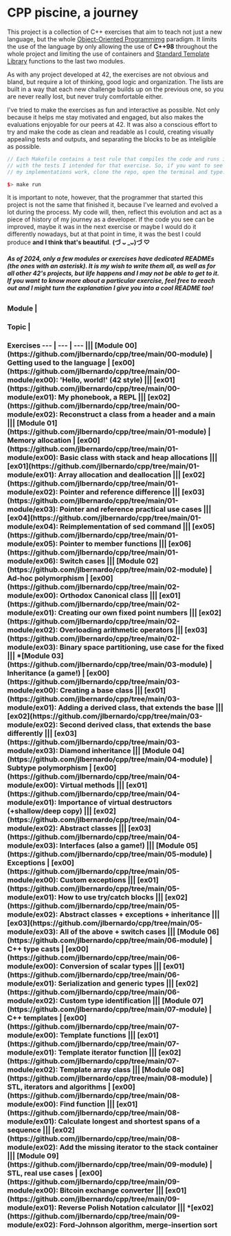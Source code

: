 # CPP piscine, a journey

This project is a collection of C++ exercises that aim to teach not just a new language, but the whole [Object-Oriented Programmimg](https://en.wikipedia.org/wiki/Object-oriented_programming) paradigm. It limits the use of the language by only allowing the use of **C++98** throughout the whole project and limiting the use of containers and [Standard Template Library](https://en.cppreference.com/w/cpp/container) functions to the last two modules.

As with any project developed at 42, the exercises are not obvious and bland, but require a lot of thinking, good logic and organization. The lists are built in a way that each new challenge builds up on the previous one, so you are never really lost, but never truly comfortable either.

I've tried to make the exercises as fun and interactive as possible. Not only because it helps me stay motivated and engaged, but also makes the evaluations enjoyable for our peers at 42. It was also a conscious effort to try and make the code as clean and readable as I could, creating visually appealing tests and outputs, and separating the blocks to be as inteligible as possible.

```cpp
// Each Makefile contains a test rule that compiles the code and runs it
// with the tests I intended for that exercise. So, if you want to see how
// my implementations work, clone the repo, open the terminal and type:

$> make run
```

It is important to note, however, that the programmer that started this project is not the same that finished it, because I've learned and evolved a lot during the process. My code will, then, reflect this evolution and act as a piece of history of my journey as a developer. If the code you see can be improved, maybe it was in the next exercise or maybe I would do it differently nowadays, but at that point in time, it was the best I could produce **and I think that's beautiful**. **(づ ᴗ _ᴗ)づ ♡**

##### *As of 2024, only a few modules or exercises have dedicated READMEs (the ones with an asterisk). It is my wish to write them all, as well as for all other 42's projects, but life happens and I may not be able to get to it. If you want to know more about a particular exercise, feel free to reach out and I might turn the explanation I give you into a cool README too!*


##

<h3> Module | <h3> Topic | <h3> Exercises
--- | --- | ---
|||
[Module 00](https://github.com/jlbernardo/cpp/tree/main/00-module) | Getting used to the language | [ex00](https://github.com/jlbernardo/cpp/tree/main/00-module/ex00): 'Hello, world!' (42 style)
||| [ex01](https://github.com/jlbernardo/cpp/tree/main/00-module/ex01): My phonebook, a REPL
||| [ex02](https://github.com/jlbernardo/cpp/tree/main/00-module/ex02): Reconstruct a class from a header and a main
|||
[Module 01](https://github.com/jlbernardo/cpp/tree/main/01-module) | Memory allocation | [ex00](https://github.com/jlbernardo/cpp/tree/main/01-module/ex00): Basic class with stack and heap allocations
||| [ex01](https://github.com/jlbernardo/cpp/tree/main/01-module/ex01): Array allocation and deallocation
||| [ex02](https://github.com/jlbernardo/cpp/tree/main/01-module/ex02): Pointer and reference difference
||| [ex03](https://github.com/jlbernardo/cpp/tree/main/01-module/ex03): Pointer and reference practical use cases
||| [ex04](https://github.com/jlbernardo/cpp/tree/main/01-module/ex04): Reimplementation of sed command
||| [ex05](https://github.com/jlbernardo/cpp/tree/main/01-module/ex05): Pointer to member functions
||| [ex06](https://github.com/jlbernardo/cpp/tree/main/01-module/ex06): Switch cases
|||
[Module 02](https://github.com/jlbernardo/cpp/tree/main/02-module) | Ad-hoc polymorphism | [ex00](https://github.com/jlbernardo/cpp/tree/main/02-module/ex00): Orthodox Canonical class
||| [ex01](https://github.com/jlbernardo/cpp/tree/main/02-module/ex01): Creating our own fixed point numbers
||| [ex02](https://github.com/jlbernardo/cpp/tree/main/02-module/ex02): Overloading arithmetic operators
||| [ex03](https://github.com/jlbernardo/cpp/tree/main/02-module/ex03): Binary space partitioning, use case for the fixed
|||
*[Module 03](https://github.com/jlbernardo/cpp/tree/main/03-module) | Inheritance (a game!) | [ex00](https://github.com/jlbernardo/cpp/tree/main/03-module/ex00): Creating a base class
||| [ex01](https://github.com/jlbernardo/cpp/tree/main/03-module/ex01): Adding a derived class, that extends the base
||| [ex02](https://github.com/jlbernardo/cpp/tree/main/03-module/ex02): Second derived class, that extends the base differently
||| [ex03](https://github.com/jlbernardo/cpp/tree/main/03-module/ex03): Diamond inheritance
|||
[Module 04](https://github.com/jlbernardo/cpp/tree/main/04-module) | Subtype polymorphism | [ex00](https://github.com/jlbernardo/cpp/tree/main/04-module/ex00): Virtual methods
||| [ex01](https://github.com/jlbernardo/cpp/tree/main/04-module/ex01): Importance of virtual destructors (+shallow/deep copy)
||| [ex02](https://github.com/jlbernardo/cpp/tree/main/04-module/ex02): Abstract classes
||| [ex03](https://github.com/jlbernardo/cpp/tree/main/04-module/ex03): Interfaces (also a game!)
|||
[Module 05](https://github.com/jlbernardo/cpp/tree/main/05-module) | Exceptions | [ex00](https://github.com/jlbernardo/cpp/tree/main/05-module/ex00): Custom exceptions
||| [ex01](https://github.com/jlbernardo/cpp/tree/main/05-module/ex01): How to use try/catch blocks
||| [ex02](https://github.com/jlbernardo/cpp/tree/main/05-module/ex02): Abstract classes + exceptions + inheritance
||| [ex03](https://github.com/jlbernardo/cpp/tree/main/05-module/ex03): All of the above + switch cases
|||
[Module 06](https://github.com/jlbernardo/cpp/tree/main/06-module) | C++ type casts | [ex00](https://github.com/jlbernardo/cpp/tree/main/06-module/ex00): Conversion of scalar types
||| [ex01](https://github.com/jlbernardo/cpp/tree/main/06-module/ex01): Serialization and generic types
||| [ex02](https://github.com/jlbernardo/cpp/tree/main/06-module/ex02): Custom type identification
|||
[Module 07](https://github.com/jlbernardo/cpp/tree/main/07-module) | C++ templates | [ex00](https://github.com/jlbernardo/cpp/tree/main/07-module/ex00): Template functions
||| [ex01](https://github.com/jlbernardo/cpp/tree/main/07-module/ex01): Template iterator function
||| [ex02](https://github.com/jlbernardo/cpp/tree/main/07-module/ex02): Template array class
|||
[Module 08](https://github.com/jlbernardo/cpp/tree/main/08-module) | STL, iterators and algorithms | [ex00](https://github.com/jlbernardo/cpp/tree/main/08-module/ex00): Find function
||| [ex01](https://github.com/jlbernardo/cpp/tree/main/08-module/ex01): Calculate longest and shortest spans of a sequence
||| [ex02](https://github.com/jlbernardo/cpp/tree/main/08-module/ex02): Add the missing iterator to the stack container
|||
[Module 09](https://github.com/jlbernardo/cpp/tree/main/09-module) | STL, real use cases | [ex00](https://github.com/jlbernardo/cpp/tree/main/09-module/ex00): Bitcoin exchange converter
||| [ex01](https://github.com/jlbernardo/cpp/tree/main/09-module/ex01): Reverse Polish Notation calculator
||| *[ex02](https://github.com/jlbernardo/cpp/tree/main/09-module/ex02): Ford-Johnson algorithm, merge-insertion sort
